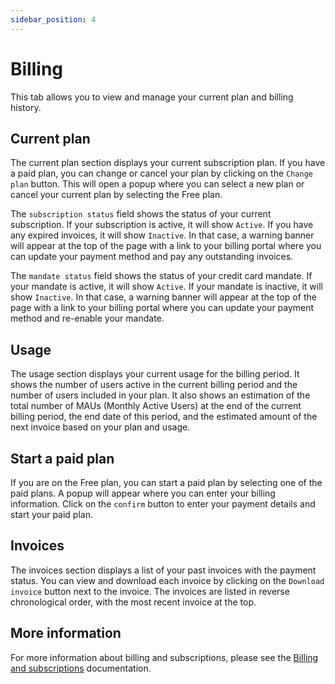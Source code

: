 ```yaml
---
sidebar_position: 4
---
```


# Billing

This tab allows you to view and manage your current plan and billing history.

## Current plan

The current plan section displays your current subscription plan. If you have a paid plan, you can change or cancel your plan by clicking on the `Change plan` button. This will open a popup where you can select a new plan or cancel your current plan by selecting the Free plan.

The `subscription status` field shows the status of your current subscription. If your subscription is active, it will show `Active`. If you have any expired invoices, it will show `Inactive`. In that case, a warning banner will appear at the top of the page with a link to your billing portal where you can update your payment method and pay any outstanding invoices.

The `mandate status` field shows the status of your credit card mandate. If your mandate is active, it will show `Active`. If your mandate is inactive, it will show `Inactive`. In that case, a warning banner will appear at the top of the page with a link to your billing portal where you can update your payment method and re-enable your mandate.

## Usage

The usage section displays your current usage for the billing period. It shows the number of users active in the current billing period and the number of users included in your plan. It also shows an estimation of the total number of MAUs (Monthly Active Users) at the end of the current billing period, the end date of this period, and the estimated amount of the next invoice based on your plan and usage.

## Start a paid plan

If you are on the Free plan, you can start a paid plan by selecting one of the paid plans. A popup will appear where you can enter your billing information. Click on the `confirm` button to enter your payment details and start your paid plan.

## Invoices

The invoices section displays a list of your past invoices with the payment status. You can view and download each invoice by clicking on the `Download invoice` button next to the invoice. The invoices are listed in reverse chronological order, with the most recent invoice at the top.

## More information

For more information about billing and subscriptions, please see the [Billing and subscriptions](/admin/billing) documentation.